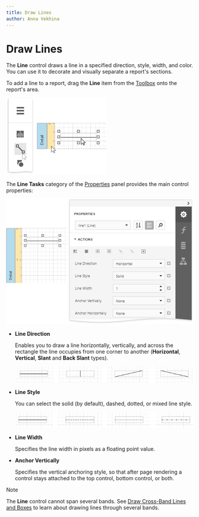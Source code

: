 ```yaml
---
title: Draw Lines
author: Anna Vekhina
---
```

# Draw Lines

The **Line** control draws a line in a specified direction, style, width, and color. You can use it to decorate and visually separate a report's sections.

To add a line to a report, drag the **Line** item from the [Toolbox](../../report-designer-tools/toolbox.md) onto the report's area.

![](../../../../images/eurd-web-add-line-to-a-report.png)

The **Line  Tasks** category of the [Properties](../../report-designer-tools/ui-panels/properties-panel.md) panel provides the main control properties:

![](../../../../images/eurd-web-report-control-line-actions.png)

* **Line Direction**
	
	Enables you to draw a line horizontally, vertically, and across the rectangle the line occupies from one corner to another (**Horizontal**, **Vertical**, **Slant** and **Back Slant** types).
	
	![](../../../../images/eurd-web-report-control-line-direction.png)

* **Line Style**
	
	You can select the solid (by default), dashed, dotted, or mixed line style.
	
	![](../../../../images/eurd-web-report-control-line-style.png)

* **Line Width**
	
	Specifies the line width in pixels as a floating point value.

* **Anchor Vertically**
	
	Specifies the vertical anchoring style, so that after page rendering a control stays attached to the top control, bottom control, or both.

> [!Note]
> The **Line** control cannot span several bands. See [Draw Cross-Band Lines and Boxes](draw-cross-band-lines-and-boxes.md) to learn about drawing lines through several bands.